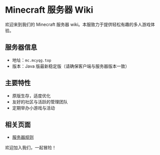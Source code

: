 # Minecraft 服务器 Wiki

欢迎来到我们的 Minecraft 服务器 wiki。本服致力于提供轻松有趣的多人游戏体验。

## 服务器信息
- 地址：`mc.mcyqg.top`
- 版本：Java 版最新稳定版（请确保客户端与服务器版本一致）

## 主要特性
- 原版生存，适度优化
- 友好的社区与活跃的管理团队
- 定期举办小游戏与活动

## 相关页面
- [服务器规则](rules)

欢迎加入我们，一起冒险！

